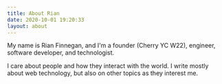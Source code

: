 ```yaml
---
title: About Rian
date: 2020-10-01 19:20:33
layout: about
---
```


My name is Rian Finnegan, and I'm a founder (Cherry YC W22), engineer, software developer, and technologist. 

I care about people and how they interact with the world. 
I write mostly about web technology, but also on other topics as they interest me.